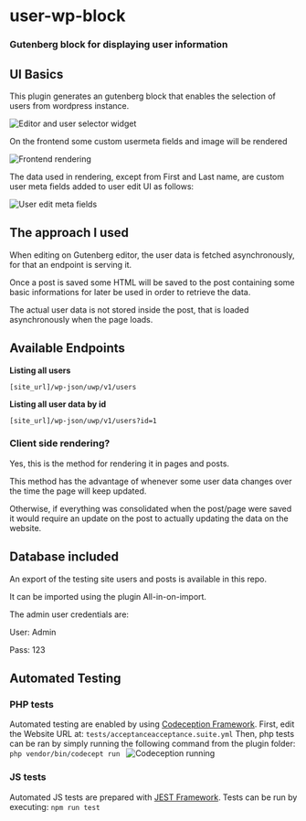 # user-wp-block
### Gutenberg block for displaying user information

## UI Basics

This plugin generates an gutenberg block that enables the selection of users from wordpress instance.

![Editor and user selector widget](https://i.imgur.com/fG05JSA.png)


On the frontend some custom usermeta fields and image will be rendered

![Frontend rendering](https://i.imgur.com/ISwu1ca.png)


The data used in rendering, except from First and Last name, are custom user meta fields added to user edit UI as follows: 

![User edit meta fields](https://i.imgur.com/Lougm3W.png)


## The approach I used

When editing on Gutenberg editor, the user data is fetched asynchronously, for that an endpoint is serving it.

Once a post is saved some HTML will be saved to the post containing some basic informations for later be used in order to retrieve the data.

The actual user data is not stored inside the post, that is loaded asynchronously when the page loads.

## Available Endpoints

**Listing all users**

`[site_url]/wp-json/uwp/v1/users`

**Listing all user data by id**

`[site_url]/wp-json/uwp/v1/users?id=1`

### Client side rendering?
Yes, this is the method for rendering it in pages and posts.

This method has the advantage of whenever some user data changes over the time the page will keep updated.

Otherwise, if everything was consolidated when the post/page were saved it would require an update on the post to actually updating the data on the website.


## Database included
An export of the testing site users and posts is available in this repo.

It can be imported using the plugin All-in-on-import.

The admin user credentials are:

User: Admin

Pass: 123

## Automated Testing

### PHP tests
Automated testing are enabled by using [Codeception Framework](https://codeception.com/).
First, edit the Website URL at:
`tests/acceptanceacceptance.suite.yml`
Then, php tests can be ran by simply running the following command from the plugin folder:
`php vendor/bin/codecept run `
![Codeception running](https://i.imgur.com/lVY1j80.png)


### JS tests
Automated JS tests are prepared with [JEST Framework](https://jestjs.io/).
Tests can be run by executing:
`npm run test`


